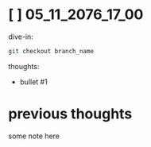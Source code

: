 # [ ] 05_11_2076_17_00
dive-in:
```sh
git checkout branch_name
```
thoughts:
- bullet #1

# previous thoughts
some note here
